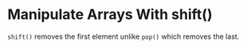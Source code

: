 # Manipulate Arrays With shift()
`shift()` removes the first element unlike `pop()` which removes the last.
